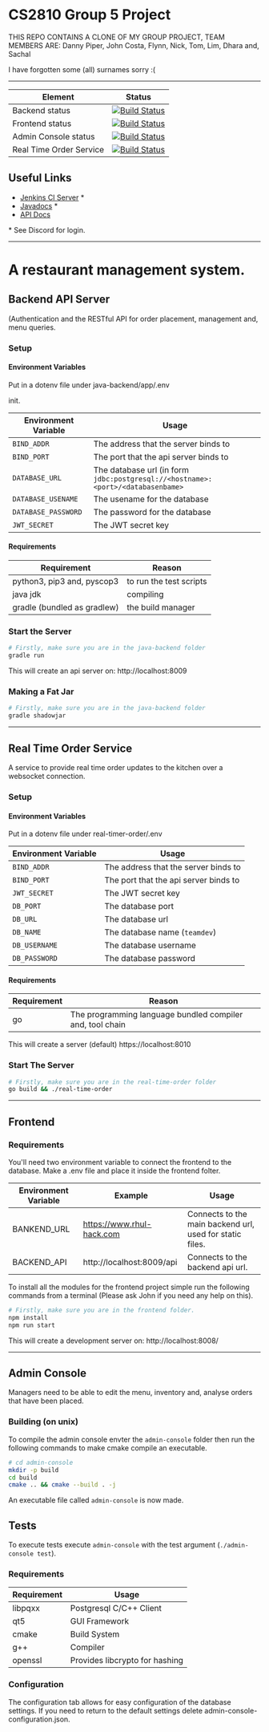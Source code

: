 # CS2810 Group 5 Project
THIS REPO CONTAINS A CLONE OF MY GROUP PROJECT, TEAM MEMBERS ARE:
Danny Piper, John Costa, Flynn, Nick, Tom, Lim, Dhara and, Sachal

I have forgotten some (all) surnames sorry :(

---


| Element              | Status                                                                                                                                                        |
| -------------------- | ------------------------------------------------------------------------------------------------------------------------------------------------------------- |
| Backend status       | [![Build Status](https://jenkins.djpiper28.co.uk/buildStatus/icon?job=teamproject5scm%2Fmain)](https://jenkins.djpiper28.co.uk/job/teamproject5scm/job/main/) |
| Frontend status      | [![Build Status](https://jenkins.djpiper28.co.uk/buildStatus/icon?job=Frontend+Ci%2Fmain)](https://jenkins.djpiper28.co.uk/job/Frontend%20Ci/job/main/)       |
| Admin Console status | [![Build Status](https://jenkins.djpiper28.co.uk/buildStatus/icon?job=AdminConsoleCI%2Fmain)](https://jenkins.djpiper28.co.uk/job/AdminConsoleCI/job/main/)   |
| Real Time Order Service | [![Build Status](https://jenkins.djpiper28.co.uk/buildStatus/icon?job=Real+Time+Order+Service%2Fmain)](https://jenkins.djpiper28.co.uk/job/Real%20Time%20Order%20Service/job/main/) |

## Useful Links

- [Jenkins CI Server](https://jenkins.djpiper28.co.uk) \*
- [Javadocs](https://jenkins.djpiper28.co.uk/job/teamproject5scm/job/main/javadoc/) \*
- [API Docs](./Api%20Documentation)

\* See Discord for login.

---

# A restaurant management system.

## Backend API Server
(Authentication and the RESTful API for order placement, management and, menu queries.

### Setup

#### Environment Variables

Put in a dotenv file under java-backend/app/.env

init.

| Environment Variable | Usage                                                                           |
| -------------------- | ------------------------------------------------------------------------------- |
| `BIND_ADDR`          | The address that the server binds to                                            |
| `BIND_PORT`          | The port that the api server binds to                                           |
| `DATABASE_URL`       | The database url (in form `jdbc:postgresql://<hostname>:<port>/<databasenbame>` |
| `DATABASE_USENAME`   | The usename for the database                                                    |
| `DATABASE_PASSWORD`  | The password for the database                                                   |
| `JWT_SECRET`         | The JWT secret key                                                              |

#### Requirements

| Requirement                 | Reason                  |
| --------------------------- | ----------------------- |
| python3, pip3 and, pyscop3  | to run the test scripts |
| java jdk                    | compiling               |
| gradle (bundled as gradlew) | the build manager       |

### Start the Server

```bash
# Firstly, make sure you are in the java-backend folder
gradle run
```

This will create an api server on: http://localhost:8009

### Making a Fat Jar

```bash
# Firstly, make sure you are in the java-backend folder
gradle shadowjar
```

---

## Real Time Order Service
A service to provide real time order updates to the kitchen over a websocket connection.

### Setup

#### Environment Variables

Put in a dotenv file under real-timer-order/.env

| Environment Variable | Usage                                                                           |
| -------------------- | ------------------------------------------------------------------------------- |
| `BIND_ADDR`          | The address that the server binds to                                            |
| `BIND_PORT`          | The port that the api server binds to                                           |
| `JWT_SECRET`         | The JWT secret key                                                              |
| `DB_PORT` | The database port |
| `DB_URL` | The database url |
| `DB_NAME` | The database name (`teamdev`) |
| `DB_USERNAME` | The database username |
| `DB_PASSWORD` | The database password |

#### Requirements

| Requirement                 | Reason                  |
| --------------------------- | ----------------------- |
| go | The programming language bundled compiler and, tool chain|

This will create a server (default) https://localhost:8010

### Start The Server
```bash
# Firstly, make sure you are in the real-time-order folder
go build && ./real-time-order
```

---

## Frontend

### Requirements

You'll need two environment variable to connect the frontend to the database. Make a .env file and place it inside the frontend folter.

| Environment Variable | Example                   | Usage                                                    |
| -------------------- | ------------------------- | -------------------------------------------------------- |
| BANKEND_URL          | https://www.rhul-hack.com | Connects to the main backend url, used for static files. |
| BACKEND_API          | http://localhost:8009/api | Connects to the backend api url.                         |

To install all the modules for the frontend project simple run the following commands from a terminal (Please ask John if you need any help on this).

```bash
# Firstly, make sure you are in the frontend folder.
npm install
npm run start
```

This will create a development server on: http://localhost:8008/

---

## Admin Console
Managers need to be able to edit the menu, inventory and, analyse orders that have been placed.

### Building (on unix)

To compile the admin console envter the `admin-console` folder then run the following commands to make
cmake compile an executable.

```bash
# cd admin-console
mkdir -p build
cd build
cmake .. && cmake --build . -j
```

An executable file called `admin-console` is now made. 

## Tests

To execute tests execute `admin-console` with the test argument (`./admin-console test`).

### Requirements

| Requirement | Usage                   |
| ----------- | ----------------------- |
| libpqxx     | Postgresql C/C++ Client |
| qt5         | GUI Framework           |
| cmake       | Build System            |
| g++         | Compiler                |
| openssl     | Provides libcrypto for hashing |

### Configuration

The configuration tab allows for easy configuration of the database settings. If you need to return to the default settings delete admin-console-configuration.json.
